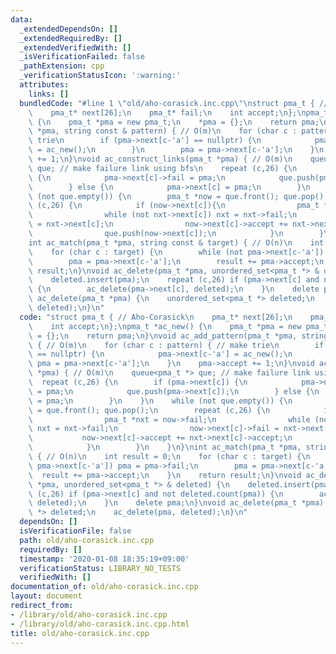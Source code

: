```yaml
---
data:
  _extendedDependsOn: []
  _extendedRequiredBy: []
  _extendedVerifiedWith: []
  _isVerificationFailed: false
  _pathExtension: cpp
  _verificationStatusIcon: ':warning:'
  attributes:
    links: []
  bundledCode: "#line 1 \"old/aho-corasick.inc.cpp\"\nstruct pma_t { // Aho-Corasick\n\
    \    pma_t* next[26];\n    pma_t* fail;\n    int accept;\n};\npma_t *ac_new()\
    \ {\n    pma_t *pma = new pma_t;\n    *pma = {};\n    return pma;\n}\nvoid ac_add_pattern(pma_t\
    \ *pma, string const & pattern) { // O(m)\n    for (char c : pattern) { // make\
    \ trie\n        if (pma->next[c-'a'] == nullptr) {\n            pma->next[c-'a']\
    \ = ac_new();\n        }\n        pma = pma->next[c-'a'];\n    }\n    pma->accept\
    \ += 1;\n}\nvoid ac_construct_links(pma_t *pma) { // O(m)\n    queue<pma_t *>\
    \ que; // make failure link using bfs\n    repeat (c,26) {\n        if (pma->next[c])\
    \ {\n            pma->next[c]->fail = pma;\n            que.push(pma->next[c]);\n\
    \        } else {\n            pma->next[c] = pma;\n        }\n    }\n    while\
    \ (not que.empty()) {\n        pma_t *now = que.front(); que.pop();\n        repeat\
    \ (c,26) {\n            if (now->next[c]){\n                pma_t *nxt = now->fail;\n\
    \                while (not nxt->next[c]) nxt = nxt->fail;\n                now->next[c]->fail\
    \ = nxt->next[c];\n                now->next[c]->accept += nxt->next[c]->accept;\n\
    \                que.push(now->next[c]);\n            }\n        }\n    }\n}\n\
    int ac_match(pma_t *pma, string const & target) { // O(n)\n    int result = 0;\n\
    \    for (char c : target) {\n        while (not pma->next[c-'a']) pma = pma->fail;\n\
    \        pma = pma->next[c-'a'];\n        result += pma->accept;\n    }\n    return\
    \ result;\n}\nvoid ac_delete(pma_t *pma, unordered_set<pma_t *> & deleted) {\n\
    \    deleted.insert(pma);\n    repeat (c,26) if (pma->next[c] and not deleted.count(pma))\
    \ {\n        ac_delete(pma->next[c], deleted);\n    }\n    delete pma;\n}\nvoid\
    \ ac_delete(pma_t *pma) {\n    unordered_set<pma_t *> deleted;\n    ac_delete(pma,\
    \ deleted);\n}\n"
  code: "struct pma_t { // Aho-Corasick\n    pma_t* next[26];\n    pma_t* fail;\n\
    \    int accept;\n};\npma_t *ac_new() {\n    pma_t *pma = new pma_t;\n    *pma\
    \ = {};\n    return pma;\n}\nvoid ac_add_pattern(pma_t *pma, string const & pattern)\
    \ { // O(m)\n    for (char c : pattern) { // make trie\n        if (pma->next[c-'a']\
    \ == nullptr) {\n            pma->next[c-'a'] = ac_new();\n        }\n       \
    \ pma = pma->next[c-'a'];\n    }\n    pma->accept += 1;\n}\nvoid ac_construct_links(pma_t\
    \ *pma) { // O(m)\n    queue<pma_t *> que; // make failure link using bfs\n  \
    \  repeat (c,26) {\n        if (pma->next[c]) {\n            pma->next[c]->fail\
    \ = pma;\n            que.push(pma->next[c]);\n        } else {\n            pma->next[c]\
    \ = pma;\n        }\n    }\n    while (not que.empty()) {\n        pma_t *now\
    \ = que.front(); que.pop();\n        repeat (c,26) {\n            if (now->next[c]){\n\
    \                pma_t *nxt = now->fail;\n                while (not nxt->next[c])\
    \ nxt = nxt->fail;\n                now->next[c]->fail = nxt->next[c];\n     \
    \           now->next[c]->accept += nxt->next[c]->accept;\n                que.push(now->next[c]);\n\
    \            }\n        }\n    }\n}\nint ac_match(pma_t *pma, string const & target)\
    \ { // O(n)\n    int result = 0;\n    for (char c : target) {\n        while (not\
    \ pma->next[c-'a']) pma = pma->fail;\n        pma = pma->next[c-'a'];\n      \
    \  result += pma->accept;\n    }\n    return result;\n}\nvoid ac_delete(pma_t\
    \ *pma, unordered_set<pma_t *> & deleted) {\n    deleted.insert(pma);\n    repeat\
    \ (c,26) if (pma->next[c] and not deleted.count(pma)) {\n        ac_delete(pma->next[c],\
    \ deleted);\n    }\n    delete pma;\n}\nvoid ac_delete(pma_t *pma) {\n    unordered_set<pma_t\
    \ *> deleted;\n    ac_delete(pma, deleted);\n}\n"
  dependsOn: []
  isVerificationFile: false
  path: old/aho-corasick.inc.cpp
  requiredBy: []
  timestamp: '2020-01-08 18:35:19+09:00'
  verificationStatus: LIBRARY_NO_TESTS
  verifiedWith: []
documentation_of: old/aho-corasick.inc.cpp
layout: document
redirect_from:
- /library/old/aho-corasick.inc.cpp
- /library/old/aho-corasick.inc.cpp.html
title: old/aho-corasick.inc.cpp
---
```

